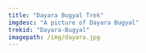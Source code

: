 ```yaml
---
title: "Dayara Bugyal Trek"
imgdesc: "A picture of Dayara Bugyal"
trekid: "Dayara-Bugyal"
imagepath: /img/dayara.jpg
---
```


